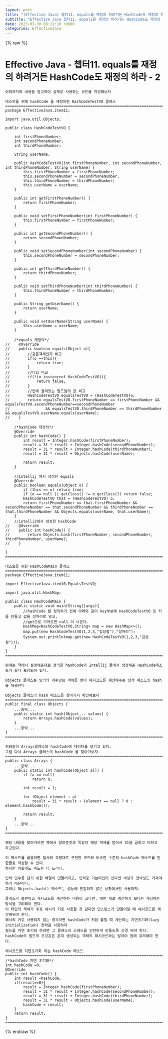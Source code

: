 ```yaml
---  
layout: post  
title: "[Effective Java] 챕터11. equals를 재정의 하려거든 HashCode도 재정의 하라-2"  
subtitle: "Effective Java 챕터11. equals를 재정의 하려거든 HashCode도 재정의 하라-2"  
date: 2023-03-30 08:21:10 +0900  
categories: EffectiveJava  
---  
```

{% raw %}  
# Effective Java - 챕터11. equals를 재정의 하려거든 HashCode도 재정의 하라 - 2  
  
	여태까지의 내용을 참고하여 실제로 사용하는 코드를 작성해보자  
  
	테스트를 위해 hashCode 를 재정의한 HashCodeTestVO 클래스  
	=================================================================================================================  
	package EffectiveJava.item11;  
  
	import java.util.Objects;  
  
	public class HashCodeTestVO {  
  
		int firstPhoneNumber;  
		int secondPhoneNumber;  
		int thirdPhoneNumber;  
  
		String userName;  
  
		public HashCodeTestVO(int firstPhoneNumber, int secondPhoneNumber, int thirdPhoneNumber, String userName) {  
			this.firstPhoneNumber = firstPhoneNumber;  
			this.secondPhoneNumber = secondPhoneNumber;  
			this.thirdPhoneNumber = thirdPhoneNumber;  
			this.userName = userName;  
		}  
  
		public int getFirstPhoneNumber() {  
			return firstPhoneNumber;  
		}  
  
		public void setFirstPhoneNumber(int firstPhoneNumber) {  
			this.firstPhoneNumber = firstPhoneNumber;  
		}  
  
		public int getSecondPhoneNumber() {  
			return secondPhoneNumber;  
		}  
  
		public void setSecondPhoneNumber(int secondPhoneNumber) {  
			this.secondPhoneNumber = secondPhoneNumber;  
		}  
  
		public int getThirdPhoneNumber() {  
			return thirdPhoneNumber;  
		}  
  
		public void setThirdPhoneNumber(int thirdPhoneNumber) {  
			this.thirdPhoneNumber = thirdPhoneNumber;  
		}  
  
		public String getUserName() {  
			return userName;  
		}  
  
		public void setUserName(String userName) {  
			this.userName = userName;  
		}  
  
		/*equals 재정의*/  
	//    @Override  
	//    public boolean equals(Object o){  
	//        //같은객체인지 비교  
	//        if(o ==this){  
	//            return true;  
	//        }  
	//        //타입 비교  
	//        if(!(o instanceof HashCodeTestVO)){  
	//            return false;  
	//        }  
	//        //안에 들어있는 필드들의 값 비교  
	//        HashCodeTestVO equalsTestVO = (HashCodeTestVO)o;  
	//        return equalsTestVO.firstPhoneNumber == firstPhoneNumber && equalsTestVO.secondPhoneNumber==secondPhoneNumber  
	//                && equalsTestVO.thirdPhoneNumber == thirdPhoneNumber && equalsTestVO.userName.equals(userName);  
	//    }  
  
		/*hashCode 재정의*/  
		@Override  
		public int hashCode() {  
			int result = Integer.hashCode(firstPhoneNumber);  
			result = 31 * result + Integer.hashCode(secondPhoneNumber);  
			result = 31 * result + Integer.hashCode(thirdPhoneNumber);  
			result = 31 * result + Objects.hashCode(userName);  
  
			return result;  
		}  
  
		//Intellij 에서 생성한 equals  
		@Override  
		public boolean equals(Object o) {  
			if (this == o) return true;  
			if (o == null || getClass() != o.getClass()) return false;  
			HashCodeTestVO that = (HashCodeTestVO) o;  
			return firstPhoneNumber == that.firstPhoneNumber && secondPhoneNumber == that.secondPhoneNumber && thirdPhoneNumber == that.thirdPhoneNumber && Objects.equals(userName, that.userName);  
		}  
		//intelliJ에서 생성한 hashCode  
	//    @Override  
	//    public int hashCode() {  
	//        return Objects.hash(firstPhoneNumber, secondPhoneNumber, thirdPhoneNumber, userName);  
	//    }  
  
	}  
	=================================================================================================================  
  
	테스트를 위한 HashCodeMain 클래스  
	=================================================================================================================  
	package EffectiveJava.item11;  
  
	import EffectiveJava.item10.EqualsTestVO;  
  
	import java.util.HashMap;  
  
	public class HashCodeMain {  
		public static void main(String[]args){  
			//hashCode 를 정의하기 전에 아래와 같이 key부분에 HashCodeTestVO 로 키를 만들고 값을 성처리로 넣고,  
			//get으로 가져오면 null 이 나온다.  
			HashMap<HashCodeTestVO,String> map = new HashMap<>();  
			map.put(new HashCodeTestVO(1,2,3,"김성철"),"성처리");  
			System.out.println(map.get(new HashCodeTestVO(1,2,3,"김성철")));  
		}  
	}  
	=================================================================================================================  
  
	위에는 책에서 설명해준대로 정의한 hashCode와 Intellij 툴에서 생성해준 HashCode메소드가 둘다 포함되어 있다.  
  
	Objects 클래스는 임의의 개수만큼 객체를 받아 해시코드를 계산해주는 정적 메소드인 hash를 제공한다  
  
	Objects 클래스의 hash 메소드를 찾아가서 확인해보자  
	=================================================================================================================  
	public final class Objects {  
		...중략...  
		public static int hash(Object... values) {  
			return Arrays.hashCode(values);  
		}  
		...중략...  
	}  
	=================================================================================================================  
  
	위와같이 Arrays클래스의 hashCode에 데이터를 넘기고 있다.  
	그럼 다시 Arrays 클래스의 hashCode 를 찾아가보자.  
	=================================================================================================================  
	public class Arrays {  
		...중략...  
		public static int hashCode(Object a[]) {  
			if (a == null)  
				return 0;  
  
			int result = 1;  
  
			for (Object element : a)  
				result = 31 * result + (element == null ? 0 : element.hashCode());  
  
			return result;  
		}  
		...중략...  
	}  
	=================================================================================================================  
  
	해당 내용을 찾아가보면 책에서 알려준것과 똑같이 해당 객체를 받아서 31을 곱하고 더하고 하고있다.  
  
	이 메소드를 활용하면 앞서의 요령대로 구현한 코드와 비슷한 수준의 hashCode 메소드를 단 한줄로 작성할 수 있다.  
	하지만 아쉽게도 속도는 더 느리다.  
  
	입력 인수를 담기 위한 배열이 만들어지고, 입력중 기본타입이 있다면 박싱과 언박싱도 거쳐야 하기 때문이다.  
	그러니 Objects.hash() 메소드는 성능에 민감하지 않은 상황에서만 사용하자.  
  
	클래스가 불변이고 캐시코드를 계산하는 비용이 크다면, 매번 새로 계산하기 보다는 캐싱하는 방식을 고려해야 한다.  
	이 타입의 객체가 주로 해시의 키로 사용될 것 같다면 인스턴스가 만들어질 때 해시코드를 계산해둬야 한다.  
	해시의 키로 사용되지 않는 경우라면 hashCode가 처음 불릴 때 계산하는 지연초기화(lazy initialization) 전략을 사용하자  
	필드를 지연 초기화 하려면 그 클래스의 스레드를 안전하게 만들도록 신경 써야 한다.  
	hashCode의 필드의 초깃값은 흔히 생성되는 객체의 해시코드와는 달라야 함에 유의해야 한다.  
  
	해시코드를 지연초기화 하는 hashCode 메소드  
	=================================================================================================================  
    /*hashCode 지연 초기화*/  
    int hashCode =0;  
    @Override  
    public int hashCode() {  
        int result =hashCode;  
        if(result==0){  
            result = Integer.hashCode(firstPhoneNumber);  
            result = 31 * result + Integer.hashCode(secondPhoneNumber);  
            result = 31 * result + Integer.hashCode(thirdPhoneNumber);  
            result = 31 * result + Objects.hashCode(userName);  
            hashCode = result;  
        }  
        return result;  
    }  
	=================================================================================================================  
  
{% endraw %}